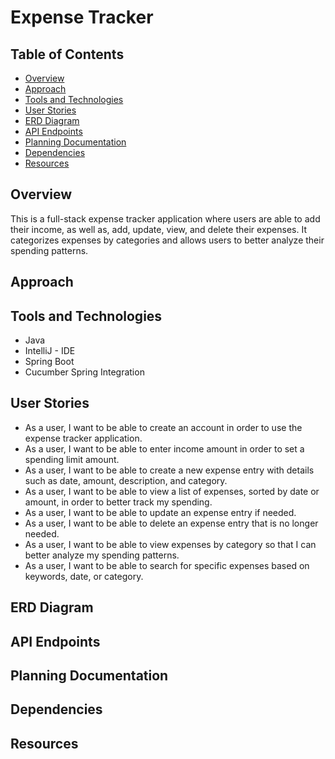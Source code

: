 # Expense Tracker
## Table of Contents
* [Overview](#overview)
* [Approach](#approach)
* [Tools and Technologies](#tools-and-technologies)
* [User Stories](#user-stories)
* [ERD Diagram](#erd-diagram)
* [API Endpoints](#api-endpoints)
* [Planning Documentation](#planning-documentation)
* [Dependencies](#dependencies)
* [Resources](#resources)

## Overview
This is a full-stack expense tracker application where users are able to add their income, as well as, add, update, view, and delete their expenses. It categorizes expenses by categories and allows users to better analyze their spending patterns. 

## Approach

## Tools and Technologies
* Java
* IntelliJ - IDE
* Spring Boot
* Cucumber Spring Integration

## User Stories
* As a user, I want to be able to create an account in order to use the expense tracker application.  
* As a user, I want to be able to enter income amount in order to set a spending limit amount.  
* As a user, I want to be able to create a new expense entry with details such as date, amount, description, and category.  
* As a user, I want to be able to view a list of expenses, sorted by date or amount, in order to better track my spending.  
* As a user, I want to be able to update an expense entry if needed.  
* As a user, I want to be able to delete an expense entry that is no longer needed.  
* As a user, I want to be able to view expenses by category so that I can better analyze my spending patterns.  
* As a user, I want to be able to search for specific expenses based on keywords, date, or category.  

## ERD Diagram

## API Endpoints

## Planning Documentation

## Dependencies

## Resources


